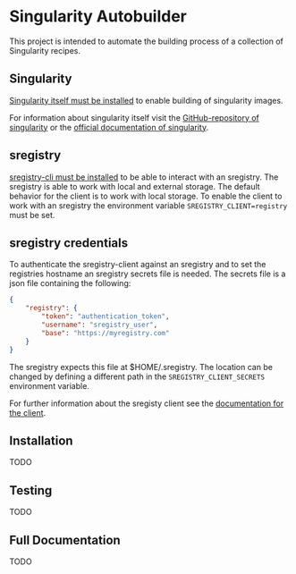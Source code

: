 # Singularity Autobuilder

This project is intended to automate the building process of a collection of
Singularity recipes.

## Singularity

[Singularity itself must be installed](https://singularity.lbl.gov/install-linux)
to enable building of singularity images.

For information about singularity itself visit the
[GitHub-repository of singularity](https://github.com/singularityware/singularity)
or the
[official documentation of singularity](https://singularity.lbl.gov/).

## sregistry

[sregistry-cli must be installed](https://github.com/singularityhub/sregistry-cli)
to be able to interact with an sregistry.
The sregistry is able to work with local and external storage.
The default behavior for the client is to work with local storage.
To enable the client to work with an sregistry the environment variable
`SREGISTRY_CLIENT=registry` must be set.

## sregistry credentials

To authenticate the sregistry-client against an sregistry and to
set the registries hostname an sregistry secrets file is needed.
The secrets file is a json file containing the following:

``` json
{
    "registry": {
        "token": "authentication_token",
        "username": "sregistry_user",
        "base": "https://myregistry.com"
    }
}
```

The sregistry expects this file at $HOME/.sregistry.
The location can be changed by defining a different path in the
`SREGISTRY_CLIENT_SECRETS` environment variable.

For further information about the sregisty client see the
[documentation for the client](https://singularityhub.github.io/sregistry-cli/).

## Installation

TODO

## Testing

TODO

## Full Documentation

TODO